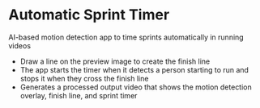 # Automatic Sprint Timer
 AI-based motion detection app to time sprints automatically in running videos
 -  Draw a line on the preview image to create the finish line
 -  The app starts the timer when it detects a person starting to run and stops it when they cross the finish line
 -  Generates a processed output video that shows the motion detection overlay, finish line, and sprint timer
